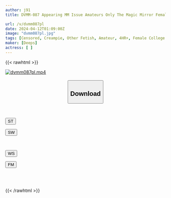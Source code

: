 ```yaml
---
author: j91
title: DVMM-087 Appearing MM Issue Amateurs Only The Magic Mirror Female College Student Challenges Herself To Change Clothes In A Bikini Under The Blue Sky! Big Dick Released In Time Up And Fucked Immediately! Continuous Creampie With Big Dick Pursuit Piston That Won't Stop Even If You Cum!

url: /v/dvmm087pl
date: 2024-04-12T01:09:00Z
image: "dvmm087pl.jpg"
tags: [Censored, Creampie, Other Fetish, Amateur, 4HR+, Female College Student, Impromptu Sex	]
maker: [Deeps]
actress: [ ]
---
```



{{< rawhtml >}}

<div class="video" data-videoid="2LXKD9rpZkTZrpm">
    <a href="javascript:;">
        <img src="/v/dvmm087pl/dvmm087pl.jpg" width="WIDTH" height="HEIGHT" alt="dvmm087pl.mp4" loading="lazy">
    </a>
</div>

<script type="text/javascript" src="https://j91.asia/asset/on-demand-st.js"></script>

<br>
  <link rel="stylesheet" href="https://j91.asia/asset/bs5.css">
  
  <center>
  <button class="btn btn-primary" type="button" data-bs-toggle="collapse" data-bs-target=".multi-collapse" aria-expanded="false" aria-controls="multiCollapseExample1 multiCollapseExample2"><h2>Download</h2></button></center>
</p>
<div class="row">
  <div class="col">
    <div class="collapse multi-collapse" id="multiCollapseExample1">
      <div class="card card-body">
	      	      <br>
<div class="buttons">  
<p><a href="https://streamtape.to/v/2LXKD9rpZkTZrpm" target="_blank"><button class="btn-hover color-3"><i class="fa fa-download"></i> ST</button></a></p>
<p><a href="https://asnwish.com/o23igskpnc8a" target="_blank"><button class="btn-hover color-2"><i class="fa fa-download"></i> SW</button></a></p></div>
    </div>
  </div>
</div>
  <div class="col">
    <div class="collapse multi-collapse" id="multiCollapseExample2">
      <div class="card card-body">
	      <br>
<div class="buttons">
<p><a href="https://wolfstream.tv/rd6irz2odmkd"><button class="btn-hover color-9"><i class="fa fa-download"></i> WS</button></a></p>
<p><a href="https://filemoon.sx/d/gso0ntif4r30"><button class="btn-hover color-8"><i class="fa fa-download"></i> FM</button></a></p></div>
<br><br>
      </div>
    </div>
  </div>
</div>

{{< /rawhtml >}}